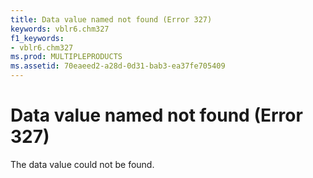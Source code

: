```yaml
---
title: Data value named not found (Error 327)
keywords: vblr6.chm327
f1_keywords:
- vblr6.chm327
ms.prod: MULTIPLEPRODUCTS
ms.assetid: 70eaeed2-a28d-0d31-bab3-ea37fe705409
---
```



# Data value named not found (Error 327)

The data value could not be found.


